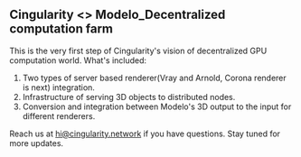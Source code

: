 ## Cingularity <> Modelo_Decentralized computation farm
This is the very first step of Cingularity's vision of decentralized GPU computation world. 
What's included:
1. Two types of server based renderer(Vray and Arnold, Corona renderer is next) integration.
2. Infrastructure of serving 3D objects to distributed nodes. 
3. Conversion and integration between Modelo's 3D output to the input for different renderers.

Reach us at hi@cingularity.network if you have questions. Stay tuned for more updates. 
